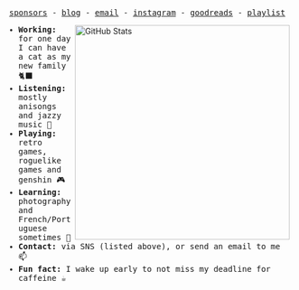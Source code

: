 <p align="center">
  <samp>
    <a href="https://github.com/sponsors/yunyit">sponsors</a> -
    <a href="https://yunyitang.me">blog</a> -
    <a href="mailto:yunyi.tang.820@gmail.com">email</a> -
    <a href="https://www.instagram.com/yunyi_cam/">instagram</a> -
    <a href="https://www.goodreads.com/user/show/161105203-yunyi-tang">goodreads</a> -
    <a href="https://music.163.com/#/user/home?id=35631431">playlist</a>
  </samp>
</p>

<img src="https://github-readme-stats.vercel.app/api?username=yunyit&count_private=true&show_icons=true&bg_color=ffffff00&text_color=666666&&hide_border=true" width="380" alt="GitHub Stats" align="right" />

<samp>
  <ul>
    <li><strong>Working: </strong>for one day I can have a cat as my new family 🐈‍⬛</li>
    <li><strong>Listening: </strong>mostly anisongs and jazzy music 🎵</li>
    <li><strong>Playing: </strong>retro games, roguelike games and genshin 🎮</li>
    <li><strong>Learning: </strong>photography and French/Portuguese sometimes 📖</li>
    <li><strong>Contact: </strong>via SNS (listed above), or send an email to me 📫</li>
    <li><strong>Fun fact: </strong>I wake up early to not miss my deadline for caffeine ☕️</li>
  </ul>
</samp>
